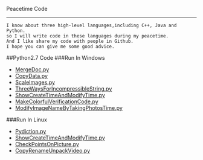 Peacetime Code

------------------
    I know about three high-level languages,including C++, Java and Python.
    so I will write code in these languages during my peacetime.
    And I like share my code with people in Github.
    I hope you can give me some good advice.

##Python2.7 Code
###Run In Windows
* [MergeDoc.py](https://github.com/github-luffy/peacetime_code/blob/master/python/merge_doc.py "View Code")
* [CopyData.py](https://github.com/github-luffy/peacetime_code/blob/master/python/CopyData.py "View Code")
* [ScaleImages.py](https://github.com/github-luffy/peacetime_code/blob/master/python/ScaleImages.py "View Code")
* [ThreeWaysForIncompressibleString.py](https://github.com/github-luffy/peacetime_code/blob/master/python/ThreeWaysForIncompressibleString.py "View Code")
* [ShowCreateTimeAndModifyTime.py](https://github.com/github-luffy/peacetime_code/blob/master/python/ShowCreateTimeAndModifyTime.py "View Code")
* [MakeColorfulVerificationCode.py](https://github.com/github-luffy/peacetime_code/blob/master/python/MakeColorfulVerificationCode.py "View Code")
* [ModifyImageNameByTakingPhotosTime.py](https://github.com/github-luffy/peacetime_code/blob/master/python/ModifyImageNameByTakingPhotosTime.py "View Code")

###Run In Linux
* [Pydiction.py](https://github.com/github-luffy/peacetime_code/blob/master/python/pydiction.py "View Code")
* [ShowCreateTimeAndModifyTime.py](https://github.com/github-luffy/peacetime_code/blob/master/python/ShowCreateTimeAndModifyTime.py "View Code")
* [CheckPointsOnPicture.py](https://github.com/github-luffy/peacetime_code/blob/master/python/CheckPointsOnPicture.py "View Code")
* [CopyRenameUnpackVideo.py](https://github.com/github-luffy/peacetime_code/blob/master/python/copy_rename_unpack_video.py "View Code")

